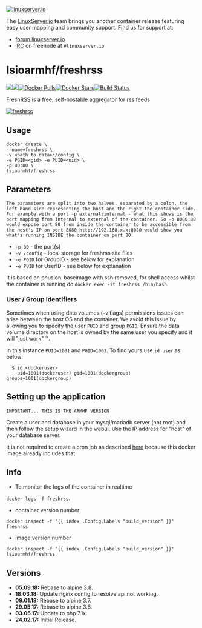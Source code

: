 [linuxserverurl]: https://linuxserver.io
[forumurl]: https://forum.linuxserver.io
[ircurl]: https://www.linuxserver.io/irc/
[appurl]: https://freshrss.org/
[hub]: https://hub.docker.com/r/lsioarmhf/freshrss/

[![linuxserver.io](https://raw.githubusercontent.com/linuxserver/docker-templates/master/linuxserver.io/img/linuxserver_medium.png)][linuxserverurl]

The [LinuxServer.io][linuxserverurl] team brings you another container release featuring easy user mapping and community support. Find us for support at:
* [forum.linuxserver.io][forumurl]
* [IRC][ircurl] on freenode at `#linuxserver.io`

# lsioarmhf/freshrss
[![](https://images.microbadger.com/badges/version/lsioarmhf/freshrss.svg)](https://microbadger.com/images/lsioarmhf/freshrss "Get your own version badge on microbadger.com")[![](https://images.microbadger.com/badges/image/lsioarmhf/freshrss.svg)](https://microbadger.com/images/lsioarmhf/freshrss "Get your own image badge on microbadger.com")[![Docker Pulls](https://img.shields.io/docker/pulls/lsioarmhf/freshrss.svg)][hub][![Docker Stars](https://img.shields.io/docker/stars/lsioarmhf/freshrss.svg)][hub][![Build Status](https://ci.linuxserver.io/buildStatus/icon?job=Docker-Builders/armhf/armhf-freshrss)](https://ci.linuxserver.io/job/Docker-Builders/job/armhf/job/armhf-freshrss/)

[FreshRSS][appurl] is a free, self-hostable aggregator for rss feeds

[![freshrss](https://raw.githubusercontent.com/linuxserver/docker-templates/master/linuxserver.io/img/freshrss-banner.png)][appurl]

## Usage

```
docker create \
--name=freshrss \
-v <path to data>:/config \
-e PGID=<gid> -e PUID=<uid> \
-p 80:80 \
lsioarmhf/freshrss
```

## Parameters

`The parameters are split into two halves, separated by a colon, the left hand side representing the host and the right the container side. 
For example with a port -p external:internal - what this shows is the port mapping from internal to external of the container.
So -p 8080:80 would expose port 80 from inside the container to be accessible from the host's IP on port 8080
http://192.168.x.x:8080 would show you what's running INSIDE the container on port 80.`


* `-p 80` - the port(s)
* `-v /config` - local storage for freshrss site files
* `-e PGID` for GroupID - see below for explanation
* `-e PUID` for UserID - see below for explanation

It is based on phusion-baseimage with ssh removed, for shell access whilst the container is running do `docker exec -it freshrss /bin/bash`.

### User / Group Identifiers

Sometimes when using data volumes (`-v` flags) permissions issues can arise between the host OS and the container. We avoid this issue by allowing you to specify the user `PUID` and group `PGID`. Ensure the data volume directory on the host is owned by the same user you specify and it will "just work" ™.

In this instance `PUID=1001` and `PGID=1001`. To find yours use `id user` as below:

```
  $ id <dockeruser>
    uid=1001(dockeruser) gid=1001(dockergroup) groups=1001(dockergroup)
```

## Setting up the application 
`IMPORTANT... THIS IS THE ARMHF VERSION`

Create a user and database in your mysql/mariadb server (not root) and then follow the setup wizard in the webui. Use the IP address for "host" of your database server.

It is not required to create a cron job as described [here](https://github.com/FreshRSS/FreshRSS/tree/master/Docker#cron-job-to-automatically-refresh-feeds) because this docker image already includes that.

## Info

* To monitor the logs of the container in realtime 

`docker logs -f freshrss`.
* container version number 

`docker inspect -f '{{ index .Config.Labels "build_version" }}' freshrss`
* image version number

`docker inspect -f '{{ index .Config.Labels "build_version" }}' lsioarmhf/freshrss`
## Versions

+ **05.09.18:** Rebase to alpine 3.8.
+ **18.03.18:** Update nginx config to resolve api not working.
+ **09.01.18:** Rebase to alpine 3.7.
+ **29.05.17:** Rebase to alpine 3.6.
+ **03.05.17:** Update to php 7.1x.
+ **24.02.17:** Initial Release.
